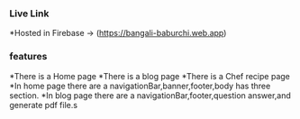 
### Live Link
*Hosted in Firebase -> (https://bangali-baburchi.web.app)

### features

*There is a Home page
*There is a blog page
*There is a Chef recipe page
*In home page there are a navigationBar,banner,footer,body has three section.
*In blog page there are a navigationBar,footer,question answer,and generate pdf file.s

